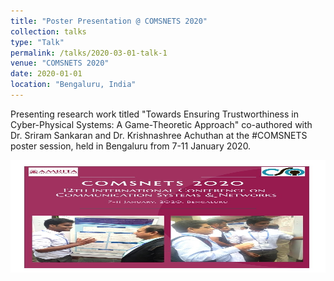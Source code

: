 ```yaml
---
title: "Poster Presentation @ COMSNETS 2020"
collection: talks
type: "Talk"
permalink: /talks/2020-03-01-talk-1
venue: "COMSNETS 2020"
date: 2020-01-01
location: "Bengaluru, India"
---
```

Presenting research work titled "Towards Ensuring Trustworthiness in Cyber-Physical Systems: A Game-Theoretic Approach" co-authored with Dr. Sriram Sankaran and Dr. Krishnashree Achuthan at the #COMSNETS poster session, held in Bengaluru from 7-11 January 2020.

<img src="images/82184495_1288594494662504_1513818879116181504_n.jpg" alt="IMAGE ALT TEXT HERE" width="700" height="180"/>

